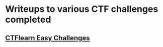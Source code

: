 # Writeups to various CTF challenges completed

## [CTFlearn Easy Challenges](https://github.com/jsanc061/ctf-writeups.git)
